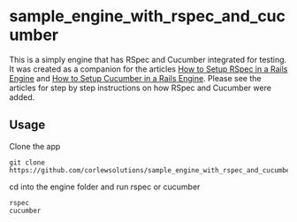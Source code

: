 # sample_engine_with_rspec_and_cucumber

This is a simply engine that has RSpec and Cucumber integrated for testing.  It was created as a companion for the articles [How to Setup RSpec in a Rails Engine](http://corlewsolutions.com/articles/article-126-how-to-setup-rspec-in-a-rails-engine) and [How to Setup Cucumber in a Rails Engine](http://corlewsolutions.com/articles/article-127-how-to-setup-cucumber-in-a-rails-engine).  Please see the articles for step by step instructions on how RSpec and Cucumber were added.

## Usage

Clone the app

    git clone https://github.com/corlewsolutions/sample_engine_with_rspec_and_cucumber.git

cd into the engine folder and run rspec or cucumber

    rspec
    cucumber
